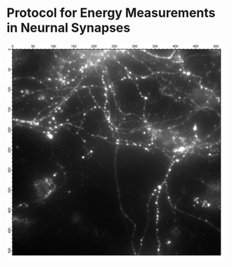 # Protocol for Energy Measurements in Neurnal Synapses
<img src="./Images/ExpC1_picNeuron.png" alt="Neuron" style="width: 500px;"/>

